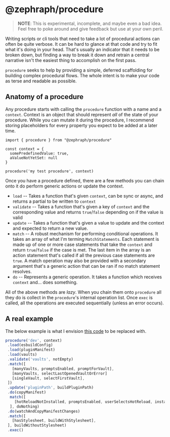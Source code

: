 # @zephraph/procedure

> **NOTE**: This is experimental, incomplete, and maybe even a bad idea. Feel free to poke around and give feedback but use at your own peril. 

Writing scripts or cli tools that need to take a lot of procedural actions can often be quite verbose. It can be hard to glance at that code and try to fit what it's doing in your head. That's usually an indicator that it needs to be broken down, but finding a way to break it down and retrain a central narrative isn't the easiest thing to accomplish on the first pass. 

`procedure` seeks to help by providing a simple, deferred scaffolding for building complex procedural flows. The whole intent is to make your code as terse and readable as possible. 

## Anatomy of a procedure

Any procedure starts with calling the `procedure` function with a name and a `context`. Context is an object that should represent _all_ of the state of your procedure. While you can mutate it during the procedure, I recommend storing placeholders for every property you expect to be added at a later time.

```
import { procedure } from "@zephraph/procedure"

const context = {
  somePredefinedValue: true,
  aValueNotYetSet: null
}

procedure('my test procedure', context)
```

Once you have a procedure defined, there are a few methods you can chain onto it do perform generic actions or update the context.

- `load` -- Takes a function that's given `context`, can be sync or async, and returns a partial to be written to `context`
- `validate` -- Takes a function that's given a key of `context` and the corresponding value and returns `true`/`false` depending on if the value is valid
- `update` -- Takes a function that's given a value to update and the context and expected to return a new value. 
- `match` -- A robust mechanism for performing conditional operations. It takes an array of what I'm terming `MatchStatements`. Each statement is made up of one or more case statements that take the `context` and return `true`/`false` if the case is met. The last item in the array is an action statement that's called if all the previous case statements are `true`. A match operation may also be provided with a secondary argument that's a generic action that can be ran if no match statement resolves. 
- `do` -- Represents a generic operation. It takes a function which receives `context` and... does something.

All of the above methods are _lazy_. When you chain them onto `procedure` all they do is collect in the `procedure`'s internal operation list. Once `exec` is called, all the operations are executed sequentially (unless an error occurs).

## A real example

The below example is what I envision [this code](https://github.com/zephraph/obsidian-tools/blob/78b2ecb5fab613221d2702c724c3af82a4777ca4/packages/obsidian-plugin-cli/src/commands/dev.ts#L64-L223) to be replaced with.

```js
procedure('dev', context)
 .load(esbuildConfig)
 .load(pluginManifest)
 .load(vaults)
 .validate('vaults', notEmpty)
 .match([
   [manyVaults, promptsEnabled, promptForVault],
   [manyVaults, selectLastOpenedVaultOrError]
   [singleVault, selectFirstVault],
 ])
 .update('pluginPath', buildPluginPath)
 .do(copyManifest)
  match([
    [hotReloadNotInstalled, promptsEnabled, userSelectsHotReload, installHotReload]
  ], doNothing)
 .do(watchAndCopyManifestChanges)
 .match([
   [hasStylesheet, buildWithStylesheet],
 ], buildWithoutStylesheet)
 .exec()
```
